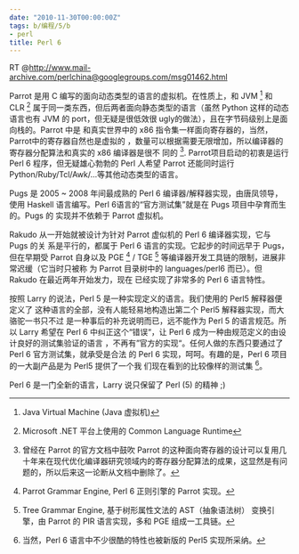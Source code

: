 ```yaml
---
date: "2010-11-30T00:00:00Z"
tags: b/编程/5/b
- perl
title: Perl 6
---
```


RT @<http://www.mail-archive.com/perlchina@googlegroups.com/msg01462.html>

Parrot 是用 C 编写的面向动态类型的语言的虚拟机。在性质上，和 JVM [^2] 和 CLR [^3]
属于同一类东西，但后两者面向静态类型的语言（虽然 Python 这样的动态语言也有 JVM
的 port，但无疑是很低效很 ugly的做法），且在字节码级别上是面向栈的。Parrot 中是
和真实世界中的 x86 指令集一样面向寄存器的，当然，Parrot中的寄存器自然也是虚拟的
，数量可以根据需要无限增加，所以编译器的寄存器分配算法和真实的 x86 编译器是很不
同的 [^4]. Parrot项目启动的初衷是运行 Perl 6 程序，但无疑雄心勃勃的 Perl 人希望
Parrot 还能同时运行 Python/Ruby/Tcl/Awk/...等其他动态类型的语言。

Pugs 是 2005 ~ 2008 年间最成熟的 Perl 6 编译器/解释器实现，由唐凤领导，使用
Haskell 语言编写。Perl 6语言的“官方测试集”就是在 Pugs 项目中孕育而生的。Pugs 的
实现并不依赖于 Parrot 虚拟机。

Rakudo 从一开始就被设计为针对 Parrot 虚似机的 Perl 6 编译器实现，它与 Pugs 的关
系是平行的，都属于 Perl 6 语言的实现。它起步的时间远早于 Pugs，但在早期受 Parrot
自身以及 PGE [^5] / TGE [^6] 等编译器开发工具链的限制，进展非常迟缓（它当时只被称
为 Parrot 目录树中的 languages/perl6 而已）。但 Rakudo 在最近两年开始发力，现在
已经实现了非常多的 Perl 6 语言特性。

按照 Larry 的说法，Perl 5 是一种实现定义的语言。我们使用的 Perl5 解释器便定义了
这种语言的全部，没有人能轻易地构造出第二个 Perl5 解释器实现，而大骆驼一书只不过
是一种事后的补充说明而已，远不能作为 Perl 5 的语言规范。所以 Larry 希望在 Perl
6 中纠正这个“错误“，让 Perl 6 成为一种由规范定义的由设计良好的测试集验证的语言
，不再有”官方的实现“。任何人做的东西只要通过了 Perl 6 官方测试集，就承受是合法
的 Perl 6 实现，呵呵。有趣的是，Perl 6 项目的一大副产品是为 Perl5 提供了一个我
们现在看到的比较像样的测试集 [^7]。

Perl 6 是一门全新的语言，Larry 说只保留了 Perl (5) 的精神 ;)

[^1]: http://en.wikipedia.org/wiki/The_Practice_of_Programming  
[^2]: Java Virtual Machine (Java 虚拟机)  
[^3]: Microsoft .NET 平台上使用的 Common Language Runtime  
[^4]: 曾经在 Parrot 的官方文档中鼓吹 Parrot 的这种面向寄存器的设计可以复用几十年来在现代优化编译器研究领域内的寄存器分配算法的成果，这显然是有问题的，所以后来这一论断从文档中删除了。  
[^5]: Parrot Grammar Engine, Perl 6 正则引擎的 Parrot 实现。  
[^6]: Tree Grammar Engine, 基于树形属性文法的 AST（抽象语法树） 变换引擎，由 Parrot 的 PIR 语言实现，多和 PGE 组成一工具链。  
[^7]: 当然，Perl 6 语言中不少很酷的特性也被新版的 Perl5 实现所采纳。

